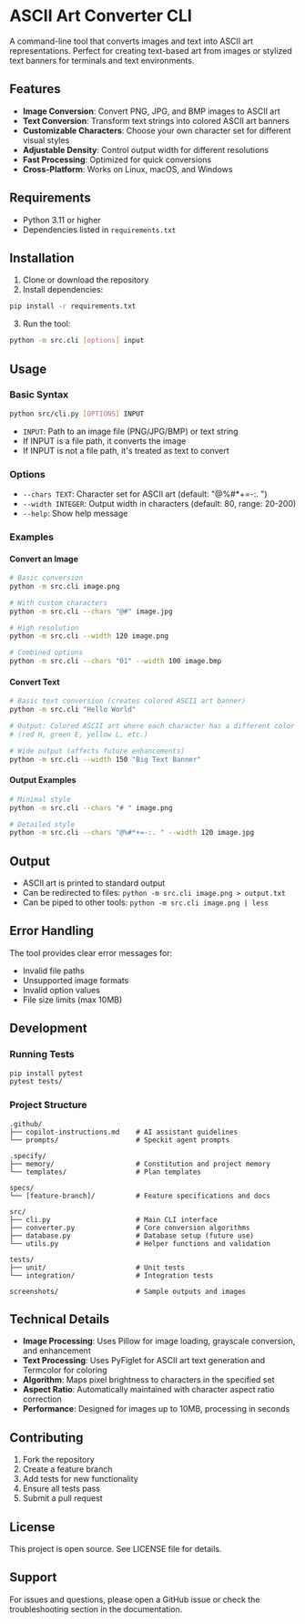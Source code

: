 # ASCII Art Converter CLI

A command-line tool that converts images and text into ASCII art representations. Perfect for creating text-based art from images or stylized text banners for terminals and text environments.

## Features

- **Image Conversion**: Convert PNG, JPG, and BMP images to ASCII art
- **Text Conversion**: Transform text strings into colored ASCII art banners
- **Customizable Characters**: Choose your own character set for different visual styles
- **Adjustable Density**: Control output width for different resolutions
- **Fast Processing**: Optimized for quick conversions
- **Cross-Platform**: Works on Linux, macOS, and Windows

## Requirements

- Python 3.11 or higher
- Dependencies listed in `requirements.txt`

## Installation

1. Clone or download the repository
2. Install dependencies:
```bash
pip install -r requirements.txt
```
3. Run the tool:
```bash
python -m src.cli [options] input
```

## Usage

### Basic Syntax

```bash
python src/cli.py [OPTIONS] INPUT
```

- `INPUT`: Path to an image file (PNG/JPG/BMP) or text string
- If INPUT is a file path, it converts the image
- If INPUT is not a file path, it's treated as text to convert

### Options

- `--chars TEXT`: Character set for ASCII art (default: "@%#*+=-:. ")
- `--width INTEGER`: Output width in characters (default: 80, range: 20-200)
- `--help`: Show help message

### Examples

#### Convert an Image

```bash
# Basic conversion
python -m src.cli image.png

# With custom characters
python -m src.cli --chars "@#" image.jpg

# High resolution
python -m src.cli --width 120 image.png

# Combined options
python -m src.cli --chars "01" --width 100 image.bmp
```

#### Convert Text

```bash
# Basic text conversion (creates colored ASCII art banner)
python -m src.cli "Hello World"

# Output: Colored ASCII art where each character has a different color
# (red H, green E, yellow L, etc.)

# Wide output (affects future enhancements)
python -m src.cli --width 150 "Big Text Banner"
```

#### Output Examples

```bash
# Minimal style
python -m src.cli --chars "# " image.png

# Detailed style
python -m src.cli --chars "@%#*+=-:. " --width 120 image.jpg
```

## Output

- ASCII art is printed to standard output
- Can be redirected to files: `python -m src.cli image.png > output.txt`
- Can be piped to other tools: `python -m src.cli image.png | less`

## Error Handling

The tool provides clear error messages for:
- Invalid file paths
- Unsupported image formats
- Invalid option values
- File size limits (max 10MB)

## Development

### Running Tests

```bash
pip install pytest
pytest tests/
```

### Project Structure

```
.github/
├── copilot-instructions.md    # AI assistant guidelines
└── prompts/                   # Speckit agent prompts

.specify/
├── memory/                    # Constitution and project memory
└── templates/                 # Plan templates

specs/
└── [feature-branch]/          # Feature specifications and docs

src/
├── cli.py                     # Main CLI interface
├── converter.py               # Core conversion algorithms
├── database.py                # Database setup (future use)
└── utils.py                   # Helper functions and validation

tests/
├── unit/                      # Unit tests
└── integration/               # Integration tests

screenshots/                   # Sample outputs and images
```

## Technical Details

- **Image Processing**: Uses Pillow for image loading, grayscale conversion, and enhancement
- **Text Processing**: Uses PyFiglet for ASCII art text generation and Termcolor for coloring
- **Algorithm**: Maps pixel brightness to characters in the specified set
- **Aspect Ratio**: Automatically maintained with character aspect ratio correction
- **Performance**: Designed for images up to 10MB, processing in seconds

## Contributing

1. Fork the repository
2. Create a feature branch
3. Add tests for new functionality
4. Ensure all tests pass
5. Submit a pull request

## License

This project is open source. See LICENSE file for details.

## Support

For issues and questions, please open a GitHub issue or check the troubleshooting section in the documentation.
